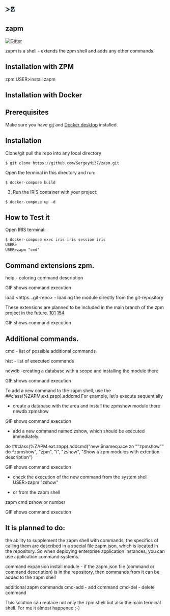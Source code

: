![](https://github.com/SergeyMi37/zapm/blob/master/doc/zapm.png)

## zapm
[![Gitter](https://img.shields.io/badge/Available%20on-Intersystems%20Open%20Exchange-00b2a9.svg)](https://openexchange.intersystems.com/package/zapm-1)

zapm is a shell - extends the zpm shell and adds any other commands.

## Installation with ZPM

zpm:USER>install zapm

## Installation with Docker

## Prerequisites
Make sure you have [git](https://git-scm.com/book/en/v2/Getting-Started-Installing-Git) and [Docker desktop](https://www.docker.com/products/docker-desktop) installed.

## Installation 
Clone/git pull the repo into any local directory

```
$ git clone https://github.com/SergeyMi37/zapm.git
```

Open the terminal in this directory and run:

```
$ docker-compose build
```

3. Run the IRIS container with your project:

```
$ docker-compose up -d
```

## How to Test it
Open IRIS terminal:

```
$ docker-compose exec iris iris session iris
USER>
USER>zapm "cmd"

```
## Command extensions zpm.
help - coloring command description

GIF shows command execution

load <https...git-repo> - loading the module directly from the git-repository

These extensions are planned to be included in the main branch of the zpm project in the future.
[101](https://github.com/intersystems-community/zpm/issues/101)
[154](https://github.com/intersystems-community/zpm/issues/154)

GIF shows command execution

## Additional commands.
cmd - list of possible additional commands

hist - list of executed commands

newdb <module> -creating a database with a scope and installing the module there

GIF shows command execution

To add a new command to the zapm shell, use the ##class(%ZAPM.ext.zapp).addcmd
For example, let's execute sequentially

- create a database with the area and install the zpmshow module there
newdb zpmshow

GIF shows command execution

- add a new command named zshow, which should be executed immediately.

do ##class(%ZAPM.ext.zapp).addcmd("new $namespace zn ""zpmshow"" do ^zpmshow", "zpm", "i", "zshow", "Show a zpm modules with extention description")

GIF shows command execution

- check the execution of the new command from the system shell
USER>zapm "zshow"

- or from the zapm shell

zapm
cmd
zshow or number

GIF shows command execution

## It is planned to do:
the ability to supplement the zapm shell with commands, the specifics of calling them are described in a special file zapm.json, which is located in the repository.
So when deploying enterprise application instances, you can use application command systems.

command expansion
install module - if the zapm.json file (command or command description) is in the repository, then commands from it can be added to the zapm shell

additional zapm commands
cmd-add - add command
cmd-del - delete command

This solution can replace not only the zpm shell but also the main terminal shell. 
For me it almost happened ;-)
